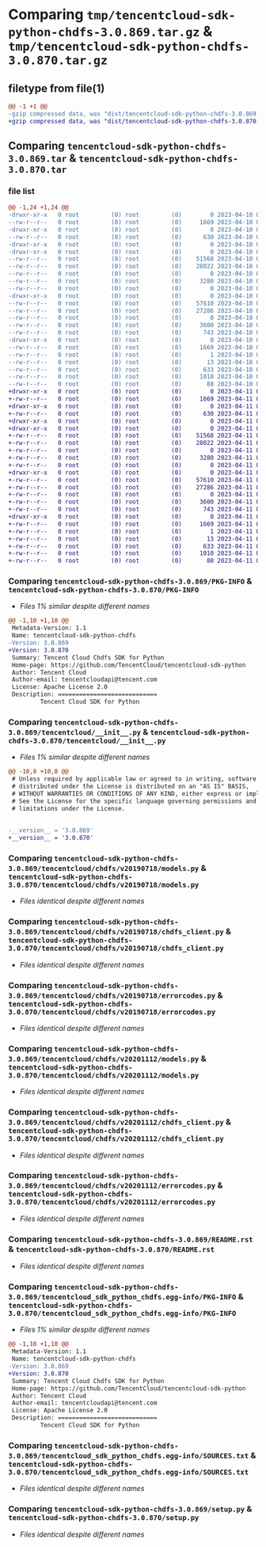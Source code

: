 # Comparing `tmp/tencentcloud-sdk-python-chdfs-3.0.869.tar.gz` & `tmp/tencentcloud-sdk-python-chdfs-3.0.870.tar.gz`

## filetype from file(1)

```diff
@@ -1 +1 @@
-gzip compressed data, was "dist/tencentcloud-sdk-python-chdfs-3.0.869.tar", last modified: Mon Apr 10 02:57:56 2023, max compression
+gzip compressed data, was "dist/tencentcloud-sdk-python-chdfs-3.0.870.tar", last modified: Tue Apr 11 03:26:21 2023, max compression
```

## Comparing `tencentcloud-sdk-python-chdfs-3.0.869.tar` & `tencentcloud-sdk-python-chdfs-3.0.870.tar`

### file list

```diff
@@ -1,24 +1,24 @@
-drwxr-xr-x   0 root         (0) root         (0)        0 2023-04-10 02:57:56.000000 tencentcloud-sdk-python-chdfs-3.0.869/
--rw-r--r--   0 root         (0) root         (0)     1669 2023-04-10 02:57:56.000000 tencentcloud-sdk-python-chdfs-3.0.869/PKG-INFO
-drwxr-xr-x   0 root         (0) root         (0)        0 2023-04-10 02:57:56.000000 tencentcloud-sdk-python-chdfs-3.0.869/tencentcloud/
--rw-r--r--   0 root         (0) root         (0)      630 2023-04-10 02:57:56.000000 tencentcloud-sdk-python-chdfs-3.0.869/tencentcloud/__init__.py
-drwxr-xr-x   0 root         (0) root         (0)        0 2023-04-10 02:57:56.000000 tencentcloud-sdk-python-chdfs-3.0.869/tencentcloud/chdfs/
-drwxr-xr-x   0 root         (0) root         (0)        0 2023-04-10 02:57:56.000000 tencentcloud-sdk-python-chdfs-3.0.869/tencentcloud/chdfs/v20190718/
--rw-r--r--   0 root         (0) root         (0)    51568 2023-04-10 02:57:56.000000 tencentcloud-sdk-python-chdfs-3.0.869/tencentcloud/chdfs/v20190718/models.py
--rw-r--r--   0 root         (0) root         (0)    28022 2023-04-10 02:57:56.000000 tencentcloud-sdk-python-chdfs-3.0.869/tencentcloud/chdfs/v20190718/chdfs_client.py
--rw-r--r--   0 root         (0) root         (0)        0 2023-04-10 02:57:56.000000 tencentcloud-sdk-python-chdfs-3.0.869/tencentcloud/chdfs/v20190718/__init__.py
--rw-r--r--   0 root         (0) root         (0)     3280 2023-04-10 02:57:56.000000 tencentcloud-sdk-python-chdfs-3.0.869/tencentcloud/chdfs/v20190718/errorcodes.py
--rw-r--r--   0 root         (0) root         (0)        0 2023-04-10 02:57:56.000000 tencentcloud-sdk-python-chdfs-3.0.869/tencentcloud/chdfs/__init__.py
-drwxr-xr-x   0 root         (0) root         (0)        0 2023-04-10 02:57:56.000000 tencentcloud-sdk-python-chdfs-3.0.869/tencentcloud/chdfs/v20201112/
--rw-r--r--   0 root         (0) root         (0)    57610 2023-04-10 02:57:56.000000 tencentcloud-sdk-python-chdfs-3.0.869/tencentcloud/chdfs/v20201112/models.py
--rw-r--r--   0 root         (0) root         (0)    27286 2023-04-10 02:57:56.000000 tencentcloud-sdk-python-chdfs-3.0.869/tencentcloud/chdfs/v20201112/chdfs_client.py
--rw-r--r--   0 root         (0) root         (0)        0 2023-04-10 02:57:56.000000 tencentcloud-sdk-python-chdfs-3.0.869/tencentcloud/chdfs/v20201112/__init__.py
--rw-r--r--   0 root         (0) root         (0)     3600 2023-04-10 02:57:56.000000 tencentcloud-sdk-python-chdfs-3.0.869/tencentcloud/chdfs/v20201112/errorcodes.py
--rw-r--r--   0 root         (0) root         (0)      743 2023-04-10 02:57:56.000000 tencentcloud-sdk-python-chdfs-3.0.869/README.rst
-drwxr-xr-x   0 root         (0) root         (0)        0 2023-04-10 02:57:56.000000 tencentcloud-sdk-python-chdfs-3.0.869/tencentcloud_sdk_python_chdfs.egg-info/
--rw-r--r--   0 root         (0) root         (0)     1669 2023-04-10 02:57:56.000000 tencentcloud-sdk-python-chdfs-3.0.869/tencentcloud_sdk_python_chdfs.egg-info/PKG-INFO
--rw-r--r--   0 root         (0) root         (0)        1 2023-04-10 02:57:56.000000 tencentcloud-sdk-python-chdfs-3.0.869/tencentcloud_sdk_python_chdfs.egg-info/dependency_links.txt
--rw-r--r--   0 root         (0) root         (0)       13 2023-04-10 02:57:56.000000 tencentcloud-sdk-python-chdfs-3.0.869/tencentcloud_sdk_python_chdfs.egg-info/top_level.txt
--rw-r--r--   0 root         (0) root         (0)      633 2023-04-10 02:57:56.000000 tencentcloud-sdk-python-chdfs-3.0.869/tencentcloud_sdk_python_chdfs.egg-info/SOURCES.txt
--rw-r--r--   0 root         (0) root         (0)     1010 2023-04-10 02:57:56.000000 tencentcloud-sdk-python-chdfs-3.0.869/setup.py
--rw-r--r--   0 root         (0) root         (0)       88 2023-04-10 02:57:56.000000 tencentcloud-sdk-python-chdfs-3.0.869/setup.cfg
+drwxr-xr-x   0 root         (0) root         (0)        0 2023-04-11 03:26:21.000000 tencentcloud-sdk-python-chdfs-3.0.870/
+-rw-r--r--   0 root         (0) root         (0)     1669 2023-04-11 03:26:21.000000 tencentcloud-sdk-python-chdfs-3.0.870/PKG-INFO
+drwxr-xr-x   0 root         (0) root         (0)        0 2023-04-11 03:26:21.000000 tencentcloud-sdk-python-chdfs-3.0.870/tencentcloud/
+-rw-r--r--   0 root         (0) root         (0)      630 2023-04-11 03:26:21.000000 tencentcloud-sdk-python-chdfs-3.0.870/tencentcloud/__init__.py
+drwxr-xr-x   0 root         (0) root         (0)        0 2023-04-11 03:26:21.000000 tencentcloud-sdk-python-chdfs-3.0.870/tencentcloud/chdfs/
+drwxr-xr-x   0 root         (0) root         (0)        0 2023-04-11 03:26:21.000000 tencentcloud-sdk-python-chdfs-3.0.870/tencentcloud/chdfs/v20190718/
+-rw-r--r--   0 root         (0) root         (0)    51568 2023-04-11 03:26:21.000000 tencentcloud-sdk-python-chdfs-3.0.870/tencentcloud/chdfs/v20190718/models.py
+-rw-r--r--   0 root         (0) root         (0)    28022 2023-04-11 03:26:21.000000 tencentcloud-sdk-python-chdfs-3.0.870/tencentcloud/chdfs/v20190718/chdfs_client.py
+-rw-r--r--   0 root         (0) root         (0)        0 2023-04-11 03:26:21.000000 tencentcloud-sdk-python-chdfs-3.0.870/tencentcloud/chdfs/v20190718/__init__.py
+-rw-r--r--   0 root         (0) root         (0)     3280 2023-04-11 03:26:21.000000 tencentcloud-sdk-python-chdfs-3.0.870/tencentcloud/chdfs/v20190718/errorcodes.py
+-rw-r--r--   0 root         (0) root         (0)        0 2023-04-11 03:26:21.000000 tencentcloud-sdk-python-chdfs-3.0.870/tencentcloud/chdfs/__init__.py
+drwxr-xr-x   0 root         (0) root         (0)        0 2023-04-11 03:26:21.000000 tencentcloud-sdk-python-chdfs-3.0.870/tencentcloud/chdfs/v20201112/
+-rw-r--r--   0 root         (0) root         (0)    57610 2023-04-11 03:26:21.000000 tencentcloud-sdk-python-chdfs-3.0.870/tencentcloud/chdfs/v20201112/models.py
+-rw-r--r--   0 root         (0) root         (0)    27286 2023-04-11 03:26:21.000000 tencentcloud-sdk-python-chdfs-3.0.870/tencentcloud/chdfs/v20201112/chdfs_client.py
+-rw-r--r--   0 root         (0) root         (0)        0 2023-04-11 03:26:21.000000 tencentcloud-sdk-python-chdfs-3.0.870/tencentcloud/chdfs/v20201112/__init__.py
+-rw-r--r--   0 root         (0) root         (0)     3600 2023-04-11 03:26:21.000000 tencentcloud-sdk-python-chdfs-3.0.870/tencentcloud/chdfs/v20201112/errorcodes.py
+-rw-r--r--   0 root         (0) root         (0)      743 2023-04-11 03:26:21.000000 tencentcloud-sdk-python-chdfs-3.0.870/README.rst
+drwxr-xr-x   0 root         (0) root         (0)        0 2023-04-11 03:26:21.000000 tencentcloud-sdk-python-chdfs-3.0.870/tencentcloud_sdk_python_chdfs.egg-info/
+-rw-r--r--   0 root         (0) root         (0)     1669 2023-04-11 03:26:21.000000 tencentcloud-sdk-python-chdfs-3.0.870/tencentcloud_sdk_python_chdfs.egg-info/PKG-INFO
+-rw-r--r--   0 root         (0) root         (0)        1 2023-04-11 03:26:21.000000 tencentcloud-sdk-python-chdfs-3.0.870/tencentcloud_sdk_python_chdfs.egg-info/dependency_links.txt
+-rw-r--r--   0 root         (0) root         (0)       13 2023-04-11 03:26:21.000000 tencentcloud-sdk-python-chdfs-3.0.870/tencentcloud_sdk_python_chdfs.egg-info/top_level.txt
+-rw-r--r--   0 root         (0) root         (0)      633 2023-04-11 03:26:21.000000 tencentcloud-sdk-python-chdfs-3.0.870/tencentcloud_sdk_python_chdfs.egg-info/SOURCES.txt
+-rw-r--r--   0 root         (0) root         (0)     1010 2023-04-11 03:26:21.000000 tencentcloud-sdk-python-chdfs-3.0.870/setup.py
+-rw-r--r--   0 root         (0) root         (0)       88 2023-04-11 03:26:21.000000 tencentcloud-sdk-python-chdfs-3.0.870/setup.cfg
```

### Comparing `tencentcloud-sdk-python-chdfs-3.0.869/PKG-INFO` & `tencentcloud-sdk-python-chdfs-3.0.870/PKG-INFO`

 * *Files 1% similar despite different names*

```diff
@@ -1,10 +1,10 @@
 Metadata-Version: 1.1
 Name: tencentcloud-sdk-python-chdfs
-Version: 3.0.869
+Version: 3.0.870
 Summary: Tencent Cloud Chdfs SDK for Python
 Home-page: https://github.com/TencentCloud/tencentcloud-sdk-python
 Author: Tencent Cloud
 Author-email: tencentcloudapi@tencent.com
 License: Apache License 2.0
 Description: ============================
         Tencent Cloud SDK for Python
```

### Comparing `tencentcloud-sdk-python-chdfs-3.0.869/tencentcloud/__init__.py` & `tencentcloud-sdk-python-chdfs-3.0.870/tencentcloud/__init__.py`

 * *Files 1% similar despite different names*

```diff
@@ -10,8 +10,8 @@
 # Unless required by applicable law or agreed to in writing, software
 # distributed under the License is distributed on an "AS IS" BASIS,
 # WITHOUT WARRANTIES OR CONDITIONS OF ANY KIND, either express or implied.
 # See the License for the specific language governing permissions and
 # limitations under the License.
 
 
-__version__ = '3.0.869'
+__version__ = '3.0.870'
```

### Comparing `tencentcloud-sdk-python-chdfs-3.0.869/tencentcloud/chdfs/v20190718/models.py` & `tencentcloud-sdk-python-chdfs-3.0.870/tencentcloud/chdfs/v20190718/models.py`

 * *Files identical despite different names*

### Comparing `tencentcloud-sdk-python-chdfs-3.0.869/tencentcloud/chdfs/v20190718/chdfs_client.py` & `tencentcloud-sdk-python-chdfs-3.0.870/tencentcloud/chdfs/v20190718/chdfs_client.py`

 * *Files identical despite different names*

### Comparing `tencentcloud-sdk-python-chdfs-3.0.869/tencentcloud/chdfs/v20190718/errorcodes.py` & `tencentcloud-sdk-python-chdfs-3.0.870/tencentcloud/chdfs/v20190718/errorcodes.py`

 * *Files identical despite different names*

### Comparing `tencentcloud-sdk-python-chdfs-3.0.869/tencentcloud/chdfs/v20201112/models.py` & `tencentcloud-sdk-python-chdfs-3.0.870/tencentcloud/chdfs/v20201112/models.py`

 * *Files identical despite different names*

### Comparing `tencentcloud-sdk-python-chdfs-3.0.869/tencentcloud/chdfs/v20201112/chdfs_client.py` & `tencentcloud-sdk-python-chdfs-3.0.870/tencentcloud/chdfs/v20201112/chdfs_client.py`

 * *Files identical despite different names*

### Comparing `tencentcloud-sdk-python-chdfs-3.0.869/tencentcloud/chdfs/v20201112/errorcodes.py` & `tencentcloud-sdk-python-chdfs-3.0.870/tencentcloud/chdfs/v20201112/errorcodes.py`

 * *Files identical despite different names*

### Comparing `tencentcloud-sdk-python-chdfs-3.0.869/README.rst` & `tencentcloud-sdk-python-chdfs-3.0.870/README.rst`

 * *Files identical despite different names*

### Comparing `tencentcloud-sdk-python-chdfs-3.0.869/tencentcloud_sdk_python_chdfs.egg-info/PKG-INFO` & `tencentcloud-sdk-python-chdfs-3.0.870/tencentcloud_sdk_python_chdfs.egg-info/PKG-INFO`

 * *Files 1% similar despite different names*

```diff
@@ -1,10 +1,10 @@
 Metadata-Version: 1.1
 Name: tencentcloud-sdk-python-chdfs
-Version: 3.0.869
+Version: 3.0.870
 Summary: Tencent Cloud Chdfs SDK for Python
 Home-page: https://github.com/TencentCloud/tencentcloud-sdk-python
 Author: Tencent Cloud
 Author-email: tencentcloudapi@tencent.com
 License: Apache License 2.0
 Description: ============================
         Tencent Cloud SDK for Python
```

### Comparing `tencentcloud-sdk-python-chdfs-3.0.869/tencentcloud_sdk_python_chdfs.egg-info/SOURCES.txt` & `tencentcloud-sdk-python-chdfs-3.0.870/tencentcloud_sdk_python_chdfs.egg-info/SOURCES.txt`

 * *Files identical despite different names*

### Comparing `tencentcloud-sdk-python-chdfs-3.0.869/setup.py` & `tencentcloud-sdk-python-chdfs-3.0.870/setup.py`

 * *Files identical despite different names*

